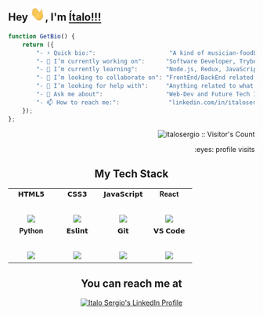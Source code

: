 ## Hey <img src="https://raw.githubusercontent.com/parth-27/parth-27/master/Hi.gif" width="30px">, I'm [Ítalo!!!](https://www.linkedin.com/in/italosergio/)

```javaScript
function GetBio() {
	return ({
		"- ⚡ Quick bio:":                     "A kind of musician-foodLover-gamer-coder-programmer",
		"- 🔭 I’m currently working on":      "Software Developer, Trybe Student --- Class 15",
		"- 🌱 I’m currently learning":        "Node.js, Redux, JavaScript, CSS, TypeScript, HTML",
		"- 👯 I’m looking to collaborate on": "FrontEnd/BackEnd related projects",
		"- 🤔 I’m looking for help with":     "Anything related to what I am currently learning 😅",
		"- 💬 Ask me about":                  "Web-Dev and Future Tech Ideas",
		"- 📫 How to reach me:":              "linkedin.com/in/italosergio, italosergio@graduate.org",
	});
};
```
<p align="right"><img src="https://profile-counter.glitch.me/{italosergio}/count.svg" alt="italosergio :: Visitor's Count" /></p>
<p align="right">:eyes: profile visits</p>

<h2 align="center">My Tech Stack</h2>

<table align="center">
  <tbody>
    <tr valign="top">
      <td width="25%" align="center">
        <span>𝗛𝗧𝗠𝗟𝟱</span><br><br><br>
        <img height="64px" src="https://cdn.svgporn.com/logos/html-5.svg">
      </td>
      <td width="25%" align="center">
        <span>𝗖𝗦𝗦𝟯</span><br><br><br>
        <img height="64px" src="https://cdn.svgporn.com/logos/css-3.svg">
      </td>
      <td width="25%" align="center">
        <span>𝗝𝗮𝘃𝗮𝗦𝗰𝗿𝗶𝗽𝘁</span><br><br><br>
        <img height="64px" src="https://cdn.svgporn.com/logos/javascript.svg">
      </td>
      <td width="25%" align="center">
        <span><strong>React</strong>
        </span><br><br><br>
        <img height="64px" src="https://cdn4.iconfinder.com/data/icons/logos-3/600/React.js_logo-512.png">
      </td>
    </tr>
    <tr valign="top">
      <td width="25%" align="center">
        <span><strong>Python</strong>
        </span><br><br><br>
        <img height="64px" src="https://cdn4.iconfinder.com/data/icons/logos-and-brands/512/267_Python_logo-128.png">
      </td>
      <td width="25%" align="center">
        <span><strong>𝗘𝘀𝗹𝗶𝗻𝘁</strong>
        </span><br><br><br>
        <img height="64px" src="https://cdn.svgporn.com/logos/eslint.svg">
      </td>
      <td width="25%" align="center">
        <span>𝗚𝗶𝘁</span><br><br><br>
        <img height="64px" src="https://cdn.svgporn.com/logos/git-icon.svg">
      </td>
      <td width="25%" align="center">
        <span>𝗩𝗦 𝗖𝗼𝗱𝗲</span><br><br><br>
        <img height="64px" src="https://cdn.svgporn.com/logos/visual-studio-code.svg">
      </td>
    </tr>
  </tbody>
</table>

<h2 align="center">You can reach me at</h2>

<p align="center">
   <a href="https://www.linkedin.com/in/italosergio/">
    <img src="https://www.vectorlogo.zone/logos/linkedin/linkedin-icon.svg" alt="Italo Sergio's LinkedIn Profile" height="50" width="50">
  </a>
</p>
